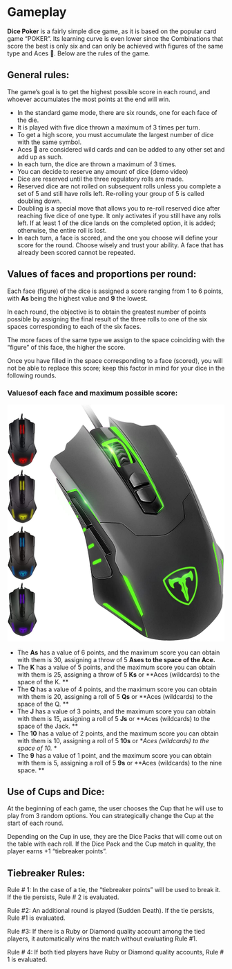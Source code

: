 # Gameplay

**Dice Poker** is a fairly simple dice game, as it is based on the popular card game “POKER”. Its learning curve is even lower since the Combinations that score the best is only six and can only be achieved with figures of the same type and Aces 🔴. Below are the rules of the game.

## **General rules:**

The game’s goal is to get the highest possible score in each round, and whoever accumulates the most points at the end will win.
- In the standard game mode, there are six rounds, one for each face of the die.
- It is played with five dice thrown a maximum of 3 times per turn.
- To get a high score, you must accumulate the largest number of dice with the same symbol.
- Aces 🔴 are considered wild cards and can be added to any other set and add up as such.
- In each turn, the dice are thrown a maximum of 3 times.
- You can decide to reserve any amount of dice (demo video)
- Dice are reserved until the three regulatory rolls are made.
- Reserved dice are not rolled on subsequent rolls unless you complete a set of 5 and still have rolls left. Re-rolling your group of 5 is called doubling down.
- Doubling is a special move that allows you to re-roll reserved dice after reaching five dice of one type. It only activates if you still have any rolls left. If at least 1 of the dice lands on the completed option, it is added; otherwise, the entire roll is lost.
- In each turn, a face is scored, and the one you choose will define your score for the round. Choose wisely and trust your ability. A face that has already been scored cannot be repeated.
## **Values ​​of faces and proportions per round:**

Each face (figure) of the dice is assigned a score ranging from 1 to 6 points, with **As** being the highest value and **9** the lowest.

In each round, the objective is to obtain the greatest number of points possible by assigning the final result of the three rolls to one of the six spaces corresponding to each of the six faces.

The more faces of the same type we assign to the space coinciding with the “figure” of this face, the higher the score.

Once you have filled in the space corresponding to a face (scored), you will not be able to replace this score; keep this factor in mind for your dice in the following rounds.

### **Values ​​of each face and maximum possible score:**

![alt](/img/619gO2XqozL._AC_SL1500_.jpg)

- The **As** has a value of 6 points, and the maximum score you can obtain with them is 30, assigning a throw of 5 **Ases to the space of the Ace.**
- The **K** has a value of 5 points, and the maximum score you can obtain with them is 25, assigning a throw of 5 **Ks** or **Aces (wildcards) to the space of the K. **
- The **Q** has a value of 4 points, and the maximum score you can obtain with them is 20, assigning a roll of 5 **Qs** or **Aces (wildcards) to the space of the Q. **
- The **J** has a value of 3 points, and the maximum score you can obtain with them is 15, assigning a roll of 5 **Js** or **Aces (wildcards) to the space of the Jack. **
- The **10** has a value of 2 points, and the maximum score you can obtain with them is 10, assigning a roll of 5 **10s** or **Aces (wildcards) to the space of 10.* *
- The **9** has a value of 1 point, and the maximum score you can obtain with them is 5, assigning a roll of 5 **9s** or **Aces (wildcards) to the nine space. **
## **Use of Cups and Dice:**

At the beginning of each game, the user chooses the Cup that he will use to play from 3 random options. You can strategically change the Cup at the start of each round.

Depending on the Cup in use, they are the Dice Packs that will come out on the table with each roll. If the Dice Pack and the Cup match in quality, the player earns +1 “tiebreaker points”.

## **Tiebreaker Rules:**

Rule # 1: In the case of a tie, the “tiebreaker points” will be used to break it. If the tie persists, Rule # 2 is evaluated.

Rule #2: An additional round is played (Sudden Death). If the tie persists, Rule #1 is evaluated.

Rule #3: If there is a Ruby or Diamond quality account among the tied players, it automatically wins the match without evaluating Rule #1.

Rule # 4: If both tied players have Ruby or Diamond quality accounts, Rule # 1 is evaluated.

